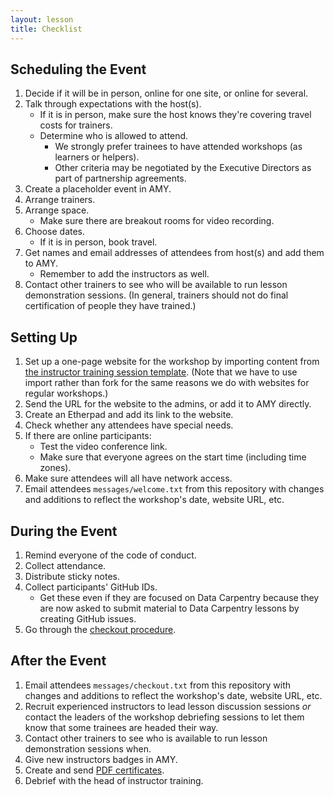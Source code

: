 ```yaml
---
layout: lesson
title: Checklist
---
```

## Scheduling the Event

1.  Decide if it will be in person, online for one site, or online for several.
1.  Talk through expectations with the host(s).
    *   If it is in person, make sure the host knows they're covering travel costs for trainers.
    *   Determine who is allowed to attend.
        *   We strongly prefer trainees to have attended workshops (as learners or helpers).
        *   Other criteria may be negotiated by the Executive Directors as part of partnership agreements.
1.  Create a placeholder event in AMY.
1.  Arrange trainers.
1.  Arrange space.
    *   Make sure there are breakout rooms for video recording.
1.  Choose dates.
    *   If it is in person, book travel.
1.  Get names and email addresses of attendees from host(s) and add them to AMY.
    *   Remember to add the instructors as well.
1.  Contact other trainers to see who will be available to run lesson demonstration sessions.
    (In general, trainers should not do final certification of people they have trained.)

## Setting Up

1.  Set up a one-page website for the workshop by importing content from
    [the instructor training session template](https://github.com/swcarpentry/instructor-training-session-template).
    (Note that we have to use import rather than fork for the same reasons we do with websites for regular workshops.)
1.  Send the URL for the website to the admins,
    or add it to AMY directly.
1.  Create an Etherpad and add its link to the website.
1.  Check whether any attendees have special needs.
1.  If there are online participants:
    *   Test the video conference link.
    *   Make sure that everyone agrees on the start time (including time zones).
1.  Make sure attendees will all have network access.
1.  Email attendees `messages/welcome.txt` from this repository
    with changes and additions to reflect the workshop's date, website URL, etc.

## During the Event

1.  Remind everyone of the code of conduct.
1.  Collect attendance.
1.  Distribute sticky notes.
1.  Collect participants' GitHub IDs.
    *   Get these even if they are focused on Data Carpentry
        because they are now asked to submit material to Data Carpentry lessons by creating GitHub issues.
1.  Go through the [checkout procedure](checkout.html).

## After the Event

1.  Email attendees `messages/checkout.txt` from this repository
    with changes and additions to reflect the workshop's date, website URL, etc.
1.  Recruit experienced instructors to lead lesson discussion sessions
    *or*
    contact the leaders of the workshop debriefing sessions to let them know
    that some trainees are headed their way.
1.  Contact other trainers to see who is available to run lesson demonstration sessions when.
1.  Give new instructors badges in AMY.
1.  Create and send [PDF certificates](https://github.com/swcarpentry/certification/).
1.  Debrief with the head of instructor training.
